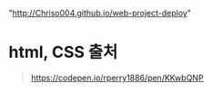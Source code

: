 "http://Chriso004.github.io/web-project-deploy"


# html, CSS 출처
> https://codepen.io/rperry1886/pen/KKwbQNP
